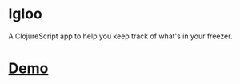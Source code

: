 # Igloo
A ClojureScript app to help you keep track of what's in your freezer.

# [Demo](https://igloo.gegin.dev)

